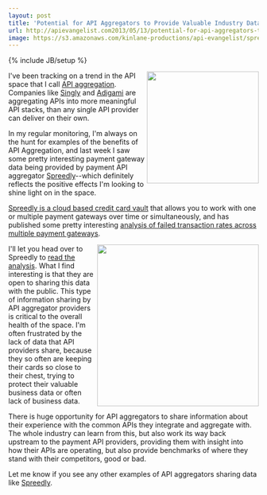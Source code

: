 ```yaml
---
layout: post
title: 'Potential for API Aggregators to Provide Valuable Industry Data'
url: http://apievangelist.com2013/05/13/potential-for-api-aggregators-to-provide-valuable-industry-data/
image: https://s3.amazonaws.com/kinlane-productions/api-evangelist/spreedly/spreedly-logo.png
---
```

{% include JB/setup %}
<p>
     <a href="https://spreedly.com/"><img src="https://s3.amazonaws.com/kinlane-productions/api-evangelist/spreedly/spreedly-logo.png" border="0" width="225" align="right" /></a>
</p>
<p>
     I've been tracking on a trend in the API space that I call <a href="http://aggregation.apievangelist.com/">API aggregation</a>. Companies like <a href="http://singly.com" title="Singly">Singly</a> and <a href="http://www.adigami.com/" title="Adigami">Adigami</a> are aggregating APIs into more meaningful API stacks, than any single API provider can deliver on their own.
</p>
<p>
     In my regular monitoring, I'm always on the hunt for examples of the benefits of API Aggregation, and last week I saw some pretty interesting payment gateway data being provided by payment API aggregator <a href="http://spreedly.com" title="Payment API Aggregator">Spreedly</a>--which definitely reflects the positive effects I'm looking to shine light on in the space.  
</p>
<p>
     <a href="https://spreedly.com/">Spreedly is a cloud based credit card vault</a> that allows you to work with one or multiple payment gateways over time or simultaneously, and has published some pretty interesting <a href="http://blog.spreedly.com/2013/05/08/failed-transaction-rates-by-payment-gateways/">analysis of failed transaction rates across multiple payment gateways</a>.
</p>
<p>
     <a href="http://blog.spreedly.com/2013/05/08/failed-transaction-rates-by-payment-gateways/"><img src="https://s3.amazonaws.com/kinlane-productions/api-evangelist/spreedly/spreedly-success-failure-stats.png" border="0" width="325" align="right" /></a>
</p>
<p>
     I'll let you head over to Spreedly to <a href="http://blog.spreedly.com/2013/05/08/failed-transaction-rates-by-payment-gateways/">read the analysis</a>. What I find interesting is that they are open to sharing this data with the public. This type of information sharing by API aggregator providers is critical to the overall health of the space. I'm often frustrated by the lack of data that API providers share, because they so often are keeping their cards so close to their chest, trying to protect their valuable business data or often lack of business data.
</p>
<p>
     There is huge opportunity for API aggregators to share information about their experience with the common APIs they integrate and aggregate with. The whole industry can learn from this, but also work its way back upstream to the payment API providers, providing them with insight into how their APIs are operating, but also provide benchmarks of where they stand with their competitors, good or bad.
</p>
<p>
     Let me know if you see any other examples of API aggregators sharing data like <a href="http://spreedly.com" title="Payment API Aggregator">Spreedly</a>.
</p>

